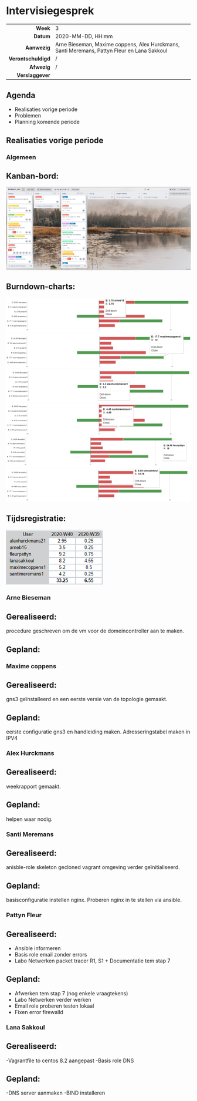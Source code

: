 # Intervisiegesprek

|                     |                   |
|--------------------:|:------------------|
|            **Week** | 3                 |
|           **Datum** | 2020-MM-DD, HH:mm |
|        **Aanwezig** | Arne Bieseman, Maxime coppens, Alex Hurckmans, Santi Meremans, Pattyn Fleur en Lana Sakkoul|
| **Verontschuldigd** | / |
|         **Afwezig** | / |
|    **Verslaggever** |                   |

## Agenda

- Realisaties vorige periode
- Problemen
- Planning komende periode

## Realisaties vorige periode



### Algemeen

## Kanban-bord:
![Kanban](Fotos/Kanban_W3.png)


## Burndown-charts:
![Burndown_Bieseman](Fotos/Burndown_Bieseman_W3.png)
![Burndown_Coppens](Fotos/Burndown_Coppens_W3.png)
![Burndown_Hurckmans](Fotos/Burndown_Hurckmans_W3.png)
![Burndown_Meremans](Fotos/Burndown_Meremans_W3.png)
![Burndown_Pattyn](Fotos/Burndown_Pattyn_W3.png)
![Burndown_Sakkoul](Fotos/Burndown_Sakkoul_W3.png)


## Tijdsregistratie:
![Tijdsregistratie](Fotos/Tijdsregistratie_W3.png)

### Arne Bieseman

## Gerealiseerd:
  procedure geschreven om de vm voor de domeincontroller aan te maken.
## Gepland:

### Maxime coppens

## Gerealiseerd:
  gns3 geïnstalleerd en een eerste versie van de topologie gemaakt.
## Gepland:
  eerste configuratie gns3 en handleiding maken. Adresseringstabel maken in IPV4
### Alex Hurckmans

## Gerealiseerd:
  weekrapport gemaakt.
## Gepland:
  helpen waar nodig.
### Santi Meremans

## Gerealiseerd:
  anisble-role skeleton gecloned vagrant omgeving verder geïnitialiseerd.
## Gepland:
  basisconfiguratie instellen nginx. Proberen nginx in te stellen via ansible.
### Pattyn Fleur

## Gerealiseerd:
  - Ansible informeren
  - Basis role email zonder errors
  - Labo Netwerken packet tracer R1, S1 + Documentatie tem stap 7
## Gepland:
  - Afwerken tem stap 7 (nog enkele vraagtekens)
  - Labo Netwerken verder werken
  - Email role proberen testen lokaal
  - Fixen error firewalld
### Lana Sakkoul

## Gerealiseerd:
  -Vagrantfile to centos 8.2 aangepast
  -Basis role DNS
## Gepland:
  -DNS server aanmaken
  -BIND installeren

